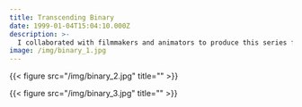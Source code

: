 ```yaml
---
title: Transcending Binary
date: 1999-01-04T15:04:10.000Z
description: >-
  I collaborated with filmmakers and animators to produce this series for Genentech's YouTube channel. The first piece, *How to Get Into the Brain*, was a finalist in the Platinum PR Awards *Best Video* category, and won a company award for innovation in science communication.
image: /img/binary_1.jpg
---
```


{{< figure src="/img/binary_2.jpg" title="" >}}

{{< figure src="/img/binary_3.jpg" title="" >}}